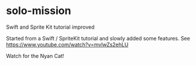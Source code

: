 # solo-mission
Swift and Sprite Kit tutorial improved

Started from a Swift / SpriteKit tutorial and slowly added some features.
See https://www.youtube.com/watch?v=mvlwZs2ehLU

Watch for the Nyan Cat!

